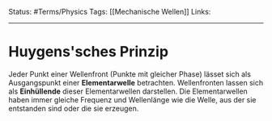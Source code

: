 Status: #Terms/Physics 
Tags: [[Mechanische Wellen]] 
Links:
___
# Huygens'sches Prinzip
Jeder Punkt einer Wellenfront (Punkte mit gleicher Phase) lässet sich als Ausgangspunkt einer **Elementarwelle** betrachten. Wellenfronten lassen sich als **Einhüllende** dieser Elementarwellen darstellen. Die Elementarwellen haben immer gleiche Frequenz und Wellenlänge wie die Welle, aus der sie entstanden sind oder die sie erzeugen. 